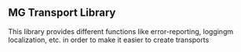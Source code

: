 ## MG Transport Library

This library provides different functions like error-reporting, loggingm localization, etc. in order to make it easier to create transports
